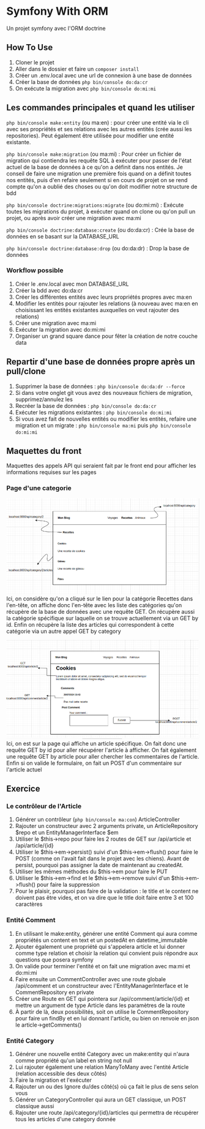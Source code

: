 # Symfony With ORM
Un projet symfony avec l'ORM doctrine

## How To Use
1. Cloner le projet
2. Aller dans le dossier et faire un `composer install`
3. Créer un .env.local avec une url de connexion à une base de données
4. Créer la base de données `php bin/console do:da:cr`
5. On exécute la migration avec `php bin/console do:mi:mi`


## Les commandes principales et quand les utiliser

`php bin/console make:entity` (ou ma:en) : pour créer une entité via le cli avec ses propriétés et ses relations avec les autres entités (crée aussi les repositories). Peut également être utilisée pour modifier une entité existante.

`php bin/console make:migration` (ou ma:mi) : Pour créer un fichier de migration qui contiendra les requête SQL à exécuter pour passer de l'état actuel de la base de données à ce qu'on a définit dans nos entités. Je conseil de faire une migration une première fois quand on a définit toutes nos entités, puis d'en refaire seulement si en cours de projet on se rend compte qu'on a oublié des choses ou qu'on doit modifier notre structure de bdd

`php bin/console doctrine:migrations:migrate` (ou do:mi:mi) : Exécute toutes les migrations du projet, à exécuter quand on clone ou qu'on pull un projet, ou après avoir créer une migration avec ma:mi

`php bin/console doctrine:database:create` (ou do:da:cr) : Crée la base de données en se basant sur la DATABASE_URL

`php bin/console doctrine:database:drop` (ou do:da:dr) : Drop la base de données

### Workflow possible
1. Créer le .env.local avec mon DATABASE_URL
2. Créer la bdd avec do:da:cr
3. Créer les différentes entités avec leurs propriétés propres avec ma:en
4. Modifier les entités pour rajouter les relations (à nouveau avec ma:en en choisissant les entités existantes auxquelles on veut rajouter des relations)
5. Créer une migration avec ma:mi
6. Exécuter la migration avec do:mi:mi
7. Organiser un grand square dance pour fêter la création de notre couche data


## Repartir d'une base de données propre après un pull/clone
1. Supprimer la base de données : `php bin/console do:da:dr --force`
2. Si dans votre onglet git vous avez des nouveaux fichiers de migration, supprimez/annulez les
3. Recréer la base de données : `php bin/console do:da:cr`
4. Exécuter les migrations existantes : `php bin/console do:mi:mi`
5. Si vous avez fait de nouvelles entités ou modifier les entités, refaire une migration et un migrate : `php bin/console ma:mi` puis `php bin/console do:mi:mi`

## Maquettes du front
Maquettes des appels API qui seraient fait par le front end pour afficher les informations requises sur les pages

### Page d'une categorie
![Une catégorie](maquettes/front-api-calls.png)
Ici, on considère qu'on a cliqué sur le lien pour la catégorie Recettes dans l'en-tête, on affiche donc l'en-tête avec les liste des catégories qu'on récupère de la base de données avec une requête GET. On récupère aussi la catégorie spécifique sur laquelle on se trouve actuellement via un GET by id. Enfin on récupère la liste des articles qui correspondent à cette catégorie via un autre appel GET by category

![Un article](maquettes/front-api-calls-2.png)
Ici, on est sur la page qui affiche un article spécifique. On fait donc une requête GET by id pour aller récupérer l'article à afficher. On fait également une requête GET by article pour aller chercher les commentaires de l'article. Enfin si on valide le formulaire, on fait un POST d'un commentaire sur l'article actuel

## Exercice
### Le contrôleur de l'Article
1. Générer un contrôleur (`php bin/console ma:con`) ArticleController
2. Rajouter un constructeur avec 2 arguments private, un ArticleRepository $repo et un EntityManagerInterface $em
3. Utiliser le $this->repo pour faire les 2 routes de GET sur /api/article et /api/article/{id}
4. Utiliser le $this->em->persist() suivi d'un $this->em->flush() pour faire le POST (comme on l'avait fait dans le projet avec les chiens). Avant de persist, pourquoi pas assigner la date de maintenant au createdAt.
5. Utiliser les mêmes méthodes du $this->em pour faire le PUT
6. Utiliser le $this->em->find et le $this->em->remove suivi d'un $this->em->flush() pour faire la suppression
7. Pour le plaisir, pourquoi pas faire de la validation : le title et le content ne doivent pas être vides, et on va dire que le title doit faire entre 3 et 100 caractères


### Entité Comment
1. En utilisant le make:entity, générer une entité Comment qui aura comme propriétés un content en text et un postedAt en datetime_immutable
2. Ajouter également une propriété qui s'appelera article et lui donner comme type relation et choisir la relation qui convient puis répondre aux questions que posera symfony
3. On valide pour terminer l'entité et on fait une migration avec ma:mi et do:mi:mi
4. Faire ensuite un CommentController avec une route globale /api/comment et un constructeur avec l'EntityManagerInterface et le CommentRepository en private
5. Créer une Route en GET qui pointera sur /api/comment/article/{id} et mettre un argument de type Article dans les paramètres de la route
6. À partir de là, deux possibilités, soit on utilise le CommentRepository pour faire un findBy et en lui donnant l'article, ou bien on renvoie en json le article->getComments()


### Entité Category
1. Générer une nouvelle entité Category avec un make:entity qui n'aura comme propriété qu'un label en string not null
2. Lui rajouter également une relation ManyToMany avec l'entité Article (relation accessible des deux côtés)
3. Faire la migration et l'exécuter
4. Rajouter un ou des Ignore du/des côté(s) où ça fait le plus de sens selon vous
5. Générer un CategoryController qui aura un GET classique, un POST classique aussi
6. Rajouter une route /api/category/{id}/articles qui permettra de récupérer tous les articles d'une category donnée